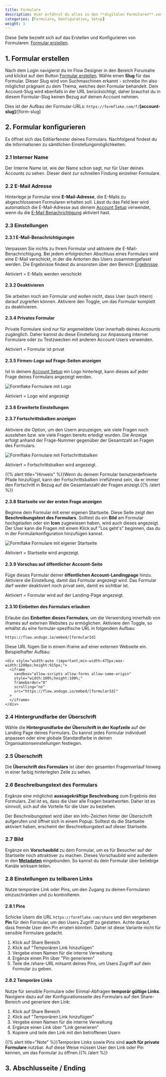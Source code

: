 ```yaml
---
title: Formulare
description: Hier erfährst du alles zu den **digitalen Formularen** von formflake.
categories: [Formulare, Konfiguration, Setup]
weight: 3
---
```


Diese Seite bezieht sich auf das Erstellen und Konfigurieren von Formularen: [Formular erstellen](https://formflake.com/designer/forms/create).


## 1. Formular erstellen

Nach dem Login navigierst du im Flow Designer in den Bereich Forumalre und klickst auf den Button [Formular erstellen](https://formflake.com/designer/forms/create). Wähle einen **Slug** für das Formular. Dieser Slug wird von Suchmaschinen erkannt - schreibe ihn also möglichst prägnant zu dem Thema, welches dein Formular behandelt. Dein Account-Slug wird ebenfalls in der URL berücksichtigt, daher brauchst du in diesem Formular-Slug keinen Bezug auf deinen Account nehmen.

Dies ist der Aufbau der Formular-URLs: `https://formflake.com/f/`**[account-slug]**/[form-slug]

## 2. Formular konfigurieren

Es öffnet sich das Editierfenster deines Formulars. Nachfolgend findest du die Informationen zu sämtlichen Einstellungsmöglichkeiten:

### 2.1 Interner Name

Der Interne Name ist, wie der Name schon sagt, nur für User deines Accounts zu sehen. Dieser dient zur schnellen Findung einzelner Formulare.

### 2.2 E-Mail Adresse

Hinterlege je Formular eine **E-Mail-Adresse**, die E-Mails zu abgeschlossenen Formularen erhalten soll. Lässt du das Feld leer wird automatisch die E-Mail-Adresse aus deinem [Account Setup](https://flow.andugo.io/designer/accounts) verwendet, wenn du die [E-Mail Benachrichtigung](#benachrichtigung) aktiviert hast.

### 2.3 Einstellungen 

#### 2.3.1 E-Mail-Benachrichtigungen

Verpassen Sie nichts zu Ihrem Formular und aktiviere die E-Mail-Benachrichtigung. Bei jedem erfolgreichen Abschluss eines Formulars wird eine E-Mail verschickt, in der die Antorten des Users zusammengefasst werden. Die Ergebnisse findest du ansonsten über den Bereich [Ergebnisse](https://flow.andugo.io/results).

Aktiviert = E-Mails werden verschickt

#### 2.3.2 Deaktivieren

Sie arbeiten noch am Formular und wollen nicht, dass User (auch intern) darauf zugreifen können. Aktiviere den Toggle, um das Formular komplett zu deaktivieren.

#### 2.3.4 Privates Formular

Private Formulare sind nur für angemeldete User innerhalb deines Accounts zugänglich. Daher kannst du diese Einstellung zur Anpassung interner Formulare oder zu Testzwecken mit anderen Account-Users verwenden.

Aktiviert = Formular ist privat

#### 2.3.5 Firmen-Logo auf Frage-Seiten anzeigen

Ist in deinem [Account Setup](https://flow.andugo.io/designer/accounts) ein Logo hinterlegt, kann dieses auf jeder Frage deines Formulars angezeigt werden.

![Formflake Formulare mit Logo](https://flow.andugo.io/res/info-images/show-logo.svg)

Aktiviert = Logo wird angezeigt

#### 2.3.6 Erweiterte Einstellungen

#### 2.3.7 Fortschrittsbalken anzeigen

Aktiviere die Option, um den Usern anzuzeigen, wie viele Fragen noch ausstehen bzw. wie viele Fragen bereits erledigt wurden. Die Anzeige erfolgt anhand der Frage-Nummer gegenüber der Gesamtzahl an Fragen des Formulars.

![Formflake Formulare mit Fortschrittsbalken](https://flow.andugo.io/res/info-images/progress-bar.svg)

Aktiviert = Fortschrittsbalken wird angezeigt.

{{% alert title="Hinweis" %}}Wenn du deinem Formular benutzerdefinierte Pfade hinzufügst, kann der Fortschrittsbalken irreführend sein, da er immer den Fortschritt in Bezug auf die Gesamtanzahl der Fragen anzeigt.{{% /alert %}}

#### 2.3.8 Startseite vor der ersten Frage anzeigen

Beginne dein Formular mit einer eigenen Startseite. Diese Seite zeigt den **Beschreibungstext des Formulars**. Solltest du ein **Bild** am Formular hochgeladen oder ein **Icon** zugewiesen haben, wird auch dieses angezeigt. Der User kann die Fragen mit einem Klick auf "Los geht's" beginnen, das du in der Formularkonfiguration hinzufügen kannst.

![Formflake Formulare mit eigener Startseite](https://flow.andugo.io/res/info-images/starting-page.svg)

Aktiviert = Startseite wird angezeigt.

#### 2.3.9 Vorschau auf öffentlicher Account-Seite

Füge dieses Formular deiner **öffentlichen Account-Landingpage** hinzu. Aktiviere die Einstellung, damit das Formular angezeigt wird. Das Formular darf weder deaktiviert noch privat sein, damit es sichtbar ist.

Aktiviert = Formular wird auf der Landing-Page angezeigt.

#### 2.3.10 Einbetten des Formulars erlauben

Erlaube das **Einbetten dieses Formulars**, um die Verwendung innerhalb von iframes auf externen Websites zu ermöglichen. Aktiviere den Toggle, so erhältst du eine formular-spezifische URL in folgendem Aufbau:

`https://flow.andugo.io/embed/[formularId]`

Diese URL fügen Sie in einem iframe auf einer externen Webseite ein. Beispielhafter Aufbau:

```
<div style="width:auto !important;min-width:475px;max-width:1200px;height:915px;">
  <iframe
    sandbox="allow-scripts allow-forms allow-same-origin"
    style="width:100%;height:100%;"
    frameborder="0"
    scrolling="no"
    src="https://flow.andugo.io/embed/[formularId]"
  >
  </iframe>
</div>
```

### 2.4 Hintergrundfarbe der Überschrift

Wähle die **Hintergrundfarbe der Überschrift in der Kopfzeile** auf der Landing Page deines Formulars. Du kannst jedes Formular individuell anpassen oder eine globale Standardfarbe in deinen Organisationseinstellungen festlegen.

### 2.5 Überschrift

Die **Überschrift des Formulars** ist über den gesamten Fragenverlauf hinweg in einer farbig hinterlegten Zeile zu sehen.

### 2.6 Beschreibungstext des Formulars

Ergänze eine möglichst **aussagekräftige Beschreibung** zum Ergebnis des Formulars. Ziel ist es, dass die User alle Fragen beantworten. Daher ist es sinnvoll, sich auf die Vorteile für die User zu beziehen.

Der Beschreibungstext wird über ein Info-Zeichen hinter der Überschrift aufgerufen und öffnet sich in einem Popup. Solltest du die Startseite aktiviert haben, erscheint der Beschreibungstext auf dieser Startseite.

### 2.7 Bild

Ergänze ein **Vorschaubild** zu dem Formular, um es für Besucher auf der Startseite noch attraktiver zu machen. Dieses Vorschaubild wird außerdem in den **[Metadaten](#)** eingebunden. So kannst du dein Formular über beliebige Kanäle wirksam teilen.

### 2.8 Einstellungen zu teilbaren Links

Nutze temporäre Link oder Pins, um den Zugang zu deinen Formularen einzuschränken und zu kontrollieren.

#### 2.8.1 Pins

Schicke Usern die URL `https://formflake.com/share` und den vergebenen **Pin** für dein Formular, um den Users Zugriff zu gestatten. Achte darauf, dass fremde User den Pin erraten könnten. Daher ist diese Variante nicht für sensible Formulare gedacht.

1. Klick auf Share Bereich
2. Klick auf "Temporären Link hinzufügen"
3. Vergebe einen Namen für die interne Verwaltung
4. Ergänze einen Pin über "Pin generieren"
5. Teile die /share-URL mitsamt deines Pins, um Users Zugriff auf dein Formular zu geben.

#### 2.8.2 Temporäre Links

Nutze für sensible Formulare oder Einmal-Abfragen **temporär gültige Links**. Navigiere dazu auf der Konfigurationsseite des Formulars auf den Share-Bereich und generiere den Link:

1. Klick auf Share Bereich
2. Klick auf "Temporären Link hinzufügen"
3. Vergebe einen Namen für die interne Verwaltung
4. Ergänze einen Link über "Link generieren"
5. Kopiere und teile den Link mit den betroffenen Usern

{{% alert title="Note" %}}Temporäre Links sowie Pins sind **auch für private Formulare** nutzbar. Auf diese Weise müssen User den Link oder Pin kennen, um das Formular zu öffnen.{{% /alert %}}


## 3. Abschlusseite / Ending

